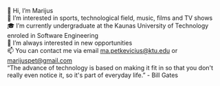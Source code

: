 👋 Hi, I’m Marijus
<br>
👀 I’m interested in sports, technological field, music, films and TV shows
<br>
:mortar_board: I’m currently undergraduate at the Kaunas University of Technology enroled in Software Engineering
<br>
 :open_file_folder: I’m always interested in new opportunities
<br>
📫 You can contact me via email ma.petkevicius@ktu.edu or marijuspet@gmail.com
<br>
“The advance of technology is based on making it fit in so that you don't really even notice it, so it's part of everyday life.” - Bill Gates
